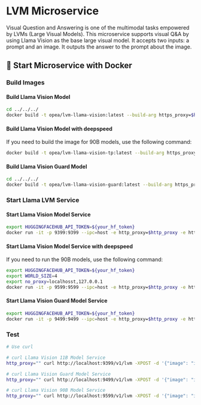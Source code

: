 # LVM Microservice

Visual Question and Answering is one of the multimodal tasks empowered by LVMs (Large Visual Models). This microservice supports visual Q&A by using Llama Vision as the base large visual model. It accepts two inputs: a prompt and an image. It outputs the answer to the prompt about the image.

## 🚀 Start Microservice with Docker

### Build Images

#### Build Llama Vision Model

```bash
cd ../../../
docker build -t opea/lvm-llama-vision:latest --build-arg https_proxy=$https_proxy --build-arg http_proxy=$http_proxy -f comps/lvms/src/integrations/dependency/llama-vision/Dockerfile .
```

#### Build Llama Vision Model with deepspeed

If you need to build the image for 90B models, use the following command:

```bash
docker build -t opea/lvm-llama-vision-tp:latest --build-arg https_proxy=$https_proxy --build-arg http_proxy=$http_proxy -f comps/lvms/src/integrations/dependency/llama-vision/Dockerfile.tp .
```

#### Build Llama Vision Guard Model

```bash
cd ../../../
docker build -t opea/lvm-llama-vision-guard:latest --build-arg https_proxy=$https_proxy --build-arg http_proxy=$http_proxy -f comps/lvms/src/integrations/dependency/llama-vision/Dockerfile.guard .
```

### Start Llama LVM Service

#### Start Llama Vision Model Service

```bash
export HUGGINGFACEHUB_API_TOKEN=${your_hf_token}
docker run -it -p 9399:9399 --ipc=host -e http_proxy=$http_proxy -e https_proxy=$https_proxy -e LLAMA_VISION_MODEL_ID="meta-llama/Llama-3.2-11B-Vision-Instruct" -e HUGGINGFACEHUB_API_TOKEN=$HUGGINGFACEHUB_API_TOKEN --runtime=habana -e HABANA_VISIBLE_DEVICES=all -e OMPI_MCA_btl_vader_single_copy_mechanism=none --cap-add=sys_nice --ipc=host opea/lvm-llama-vision:latest
```

#### Start Llama Vision Model Service with deepspeed

If you need to run the 90B models, use the following command:

```bash
export HUGGINGFACEHUB_API_TOKEN=${your_hf_token}
export WORLD_SIZE=4
export no_proxy=localhosst,127.0.0.1
docker run -it -p 9599:9599 --ipc=host -e http_proxy=$http_proxy -e https_proxy=$https_proxy -e no_proxy=$no_proxy -e MODEL_ID="meta-llama/Llama-3.2-90B-Vision-Instruct" -e HUGGINGFACEHUB_API_TOKEN=$HUGGINGFACEHUB_API_TOKEN -e WORLD_SIZE=$WORLD_SIZE --runtime=habana -e HABANA_VISIBLE_DEVICES=all -e OMPI_MCA_btl_vader_single_copy_mechanism=none --cap-add=sys_nice opea/lvm-llama-vision-tp:latest
```

#### Start Llama Vision Guard Model Service

```bash
export HUGGINGFACEHUB_API_TOKEN=${your_hf_token}
docker run -it -p 9499:9499 --ipc=host -e http_proxy=$http_proxy -e https_proxy=$https_proxy -e LLAMA_VISION_MODEL_ID="meta-llama/Llama-Guard-3-11B-Vision" -e HUGGINGFACEHUB_API_TOKEN=$HUGGINGFACEHUB_API_TOKEN --runtime=habana -e HABANA_VISIBLE_DEVICES=all -e OMPI_MCA_btl_vader_single_copy_mechanism=none --cap-add=sys_nice --ipc=host opea/lvm-llama-vision-guard:latest
```

### Test

```bash
# Use curl

# curl Llama Vision 11B Model Service
http_proxy="" curl http://localhost:9399/v1/lvm -XPOST -d '{"image": "iVBORw0KGgoAAAANSUhEUgAAAAoAAAAKCAYAAACNMs+9AAAAFUlEQVR42mP8/5+hnoEIwDiqkL4KAcT9GO0U4BxoAAAAAElFTkSuQmCC", "prompt":"What is this?", "max_new_tokens": 128}' -H 'Content-Type: application/json'

# curl Llama Vision Guard Model Service
http_proxy="" curl http://localhost:9499/v1/lvm -XPOST -d '{"image": "iVBORw0KGgoAAAANSUhEUgAAAAoAAAAKCAYAAACNMs+9AAAAFUlEQVR42mP8/5+hnoEIwDiqkL4KAcT9GO0U4BxoAAAAAElFTkSuQmCC", "prompt":"What is this?", "max_new_tokens": 128}' -H 'Content-Type: application/json'

# curl Llama Vision 90B Model Service
http_proxy="" curl http://localhost:9599/v1/lvm -XPOST -d '{"image": "iVBORw0KGgoAAAANSUhEUgAAAAoAAAAKCAYAAACNMs+9AAAAFUlEQVR42mP8/5+hnoEIwDiqkL4KAcT9GO0U4BxoAAAAAElFTkSuQmCC", "prompt":"What is this?", "max_new_tokens": 128}' -H 'Content-Type: application/json'

```
